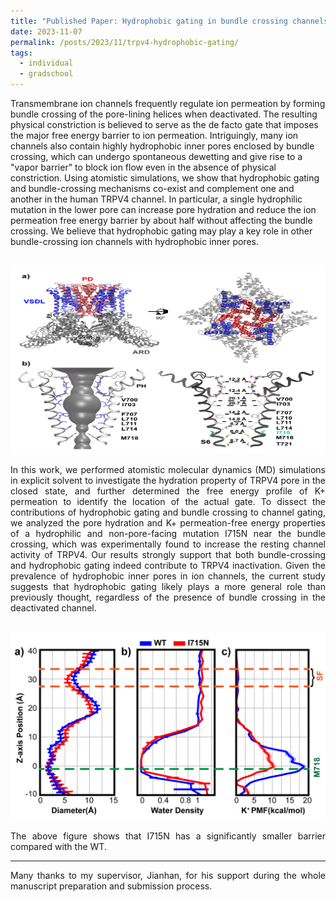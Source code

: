 ```yaml
---
title: "Published Paper: Hydrophobic gating in bundle crossing channels"
date: 2023-11-07
permalink: /posts/2023/11/trpv4-hydrophobic-gating/
tags:
  - individual
  - gradschool
---
```


Transmembrane ion channels frequently regulate ion permeation by forming bundle crossing of the pore-lining helices when deactivated. The resulting physical constriction is believed to serve as the de facto gate that imposes the major free energy barrier to ion permeation. Intriguingly, many ion channels also contain highly hydrophobic inner pores enclosed by bundle crossing, which can undergo spontaneous dewetting and give rise to a "vapor barrier" to block ion flow even in the absence of physical constriction. Using atomistic simulations, we show that hydrophobic gating and bundle-crossing mechanisms co-exist and complement one and another in the human TRPV4 channel. In particular, a single hydrophilic mutation in the lower pore can increase pore hydration and reduce the ion permeation free energy barrier by about half without affecting the bundle crossing. We believe that hydrophobic gating may play a key role in other bundle-crossing ion channels with hydrophobic inner pores.

<br/><a href="/posts/2023/11/trpv4-hydrophobic-gating/" class="image" id="trpv4-hydrophobic-gating"><img src="/images/trpv4-hydrophobic-gating.png" height="300" width="700"/></a><br>

<p align="justify">
In this work, we performed atomistic molecular dynamics (MD) simulations in explicit solvent to investigate the hydration property of TRPV4 pore in the closed state, and further determined the free energy profile of K+ permeation to identify the location of the actual gate. To dissect the contributions of hydrophobic gating and bundle crossing to channel gating, we analyzed the pore hydration and K+ permeation-free energy properties of a hydrophilic and non-pore-facing mutation I715N near the bundle crossing, which was experimentally found to increase the resting channel activity of TRPV4. Our results strongly support that both bundle-crossing and hydrophobic gating indeed contribute to TRPV4 inactivation. Given the prevalence of hydrophobic inner pores in ion channels, the current study suggests that hydrophobic gating likely plays a more general role than previously thought, regardless of the presence of bundle crossing in the deactivated channel.
</p>

<br/><a href="/posts/2023/11/trpv4-hydrophobic-gating/" class="image" id="trpv4-hydrophobic-gating-2"><img src="/images/trpv4-hydrophobic-gating-2.png" height="300" width="700"/></a><br>

<p align="justify">
  The above figure shows that I715N has a significantly smaller barrier compared with the WT. 
</p>
<hr>
<p align="justify">
Many thanks to my supervisor, Jianhan, for his support during the whole manuscript preparation and submission process.
</p>